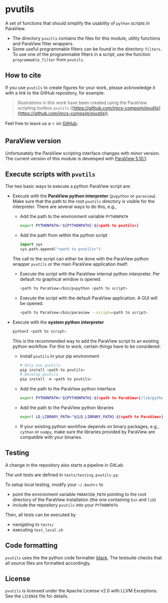 # pvutils

A set of functions that should simplify the usability of `python` scripts in ParaView.

- The directory `pvuitls` contains the files for this module, utility functions and ParaView filter wrappers. 
- Some useful programmable filters can be found in the directory `filters`.
To use one of the programmable filters in a script, use the function `programmable_filter` from `pvutils`.


## How to cite
If you use `pvutils` to create figures for your work, please acknowledge it with a link to the GitHub repository, for example:

> Illustrations in this work have been created using the ParaView scripting toolbox `pvutils` ([https://github.com/imcs-compsim/pvutils](https://github.com/imcs-compsim/pvutils)).

Feel free to leave us a :star: on [GitHub](https://github.com/imcs-compsim/pvutils).

## ParaView version

Unfortunately the ParaView scripting interface changes with minor version.
The current version of this module is developed with [ParaView 5.10.1](https://www.paraview.org/paraview-downloads/download.php?submit=Download&version=v5.10&type=binary&os=Linux&downloadFile=ParaView-5.10.1-MPI-Linux-Python3.9-x86_64.tar.gz).


## Execute scripts with `pvutils`

The two basic ways to execute a python ParaView script are:

- Execute with the **ParaView python interpreter** (`pvpython` or `paraview`).
  Make sure that the path to the root `pvutils` directory is visible for the interpreter.
  There are several ways to do this, e.g.,
  - Add the path to the environment variable `PYTHONPATH`
    ```bash
    export PYTHONPATH="${PYTHONPATH}:${<path to pvutils>}
    ```
  - Add the path from within the python script
    ```python
    import sys
    sys.path.append("<path to pvutils>")
    ```

  The call to the script can either be done with the ParaView python wrapper `pvutils` or the main ParaView application itself:

  - Execute the script with the ParaView internal python interpreter.
    Per default no graphical window is opened.
    ```bash
    <path to ParaView>/bin/pvpython <path to script>
    ```
  - Execute the script with the default ParaView application.
    A GUI will be opened.
    ```bash
    <path to ParaView>/bin/paraview --script=<path to script>
    ```

- Execute with the **system python interpreter**
  ```bash
  python3 <path to script>
  ```
  This is the recommended way to add the ParaView script to an existing python workflow.
  For this to work, certain things have to be considered:
  - Install `pvutils` in your pip environment
    ```python
    # Only use pvutils
    pip install <path to pvutils>
    # Develop pvutils
    pip install -e <path to pvutils>
    ```
  - Add the path to the ParaView python interface
    ```bash
    export PYTHONPATH="${PYTHONPATH}:${<path to ParaView>}/lib/python3.9/site-packages"
    ```
  - Add the path to the ParaView python libraries
    ```bash
    export LD_LIBRARY_PATH="${LD_LIBRARY_PATH}:${<path to ParaView>}/lib"
    ```
  - If your existing python workflow depends on binary packages, e.g., `cython` or `numpy`, make sure the libraries provided by ParaView are compatible with your binaries.


## Testing

A change in the repository also starts a pipeline in GitLab.

The unit tests are defined in `tests/testing.pvutils.py`.

To setup local testing, modify your `~/.bashrc` to
- point the environment variable `PARAVIEW_PATH` pointing to the root directory of the ParaView installation (the one containing `bin` and `lib`)
- include the repository `pvutils` into your `PYTHONPATH`.

Then, all tests can be executed by
- navigating to `tests/`
- executing `test_local.sh`


## Code formatting

`pvutils` uses the the python code formatter [black](https://github.com/psf/black).
The testsuite checks that all source files are formatted accordingly.


## License

`pvutils` is licensed under the Apache License v2.0 with LLVM Exceptions.
See the `LICENSE` file for details.
